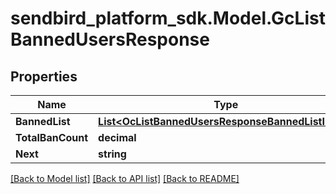 
# sendbird_platform_sdk.Model.GcListBannedUsersResponse

## Properties

Name | Type | Description | Notes
------------ | ------------- | ------------- | -------------
**BannedList** | [**List&lt;OcListBannedUsersResponseBannedListInner&gt;**](OcListBannedUsersResponseBannedListInner.md) |  | [optional] 
**TotalBanCount** | **decimal** |  | [optional] 
**Next** | **string** |  | [optional] 

[[Back to Model list]](../README.md#documentation-for-models)
[[Back to API list]](../README.md#documentation-for-api-endpoints)
[[Back to README]](../README.md)

